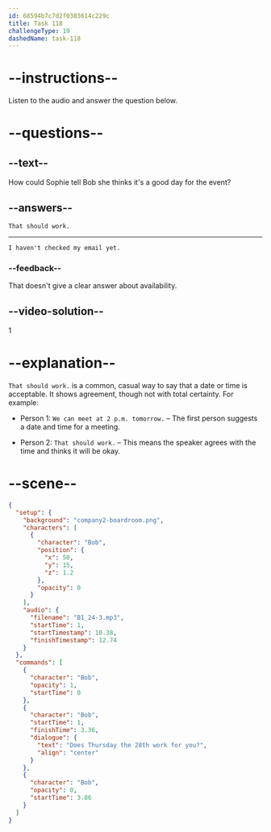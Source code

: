 ```yaml
---
id: 68594b7c7d2f0383614c229c
title: Task 118
challengeType: 19
dashedName: task-118
---
```


<!-- (Audio) Bob: Does Thursday the 28th work for you? -->

<!-- SPEAKING -->

# --instructions--

Listen to the audio and answer the question below.

# --questions--

## --text--

How could Sophie tell Bob she thinks it's a good day for the event?

## --answers--

`That should work.`

---

`I haven't checked my email yet.`

### --feedback--

That doesn't give a clear answer about availability.

## --video-solution--

1

# --explanation--

`That should work.` is a common, casual way to say that a date or time is acceptable. It shows agreement, though not with total certainty. For example:

- Person 1: `We can meet at 2 p.m. tomorrow.` – The first person suggests a date and time for a meeting.

- Person 2: `That should work.` – This means the speaker agrees with the time and thinks it will be okay.

# --scene--

```json
{
  "setup": {
    "background": "company2-boardroom.png",
    "characters": [
      {
        "character": "Bob",
        "position": {
          "x": 50,
          "y": 15,
          "z": 1.2
        },
        "opacity": 0
      }
    ],
    "audio": {
      "filename": "B1_24-3.mp3",
      "startTime": 1,
      "startTimestamp": 10.38,
      "finishTimestamp": 12.74
    }
  },
  "commands": [
    {
      "character": "Bob",
      "opacity": 1,
      "startTime": 0
    },
    {
      "character": "Bob",
      "startTime": 1,
      "finishTime": 3.36,
      "dialogue": {
        "text": "Does Thursday the 28th work for you?",
        "align": "center"
      }
    },
    {
      "character": "Bob",
      "opacity": 0,
      "startTime": 3.86
    }
  ]
}
```
